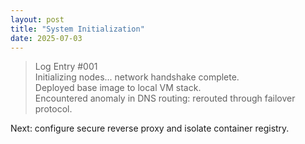 ```yaml
---
layout: post
title: "System Initialization"
date: 2025-07-03
---
```


> Log Entry #001  
> Initializing nodes... network handshake complete.  
> Deployed base image to local VM stack.  
> Encountered anomaly in DNS routing: rerouted through failover protocol.  

Next: configure secure reverse proxy and isolate container registry.